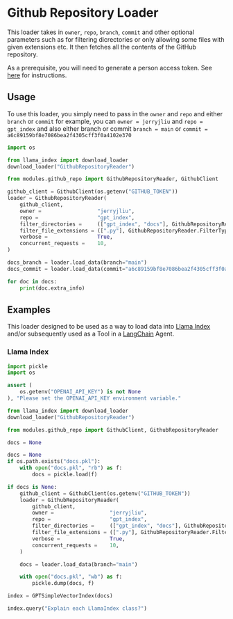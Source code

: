 # Github Repository Loader

This loader takes in `owner`, `repo`, `branch`, `commit` and other optional parameters such as for filtering dicrectories or only allowing some files with given extensions etc. It then fetches all the contents of the GitHub repository.

As a prerequisite, you will need to generate a person access token. See [here](https://docs.github.com/en/authentication/keeping-your-account-and-data-secure/creating-a-personal-access-token) for instructions.

## Usage

To use this loader, you simply need to pass in the `owner` and `repo` and either `branch` or `commit` for example, you can `owner = jerryjliu` and `repo = gpt_index` and also either branch or commit `branch = main` or `commit = a6c89159bf8e7086bea2f4305cff3f0a4102e370`

```python
import os

from llama_index import download_loader
download_loader("GithubRepositoryReader")

from modules.github_repo import GithubRepositoryReader, GithubClient

github_client = GithubClient(os.getenv("GITHUB_TOKEN"))
loader = GithubRepositoryReader(
    github_client,
    owner =                  "jerryjliu",
    repo =                   "gpt_index",
    filter_directories =     (["gpt_index", "docs"], GithubRepositoryReader.FilterType.INCLUDE),
    filter_file_extensions = ([".py"], GithubRepositoryReader.FilterType.INCLUDE),
    verbose =                True,
    concurrent_requests =    10,
)

docs_branch = loader.load_data(branch="main")
docs_commit = loader.load_data(commit="a6c89159bf8e7086bea2f4305cff3f0a4102e370")

for doc in docs:
    print(doc.extra_info)
```

## Examples

This loader designed to be used as a way to load data into [Llama Index](https://github.com/jerryjliu/gpt_index/tree/main/gpt_index) and/or subsequently used as a Tool in a [LangChain](https://github.com/hwchase17/langchain) Agent.

### Llama Index

```python
import pickle
import os

assert (
    os.getenv("OPENAI_API_KEY") is not None
), "Please set the OPENAI_API_KEY environment variable."

from llama_index import download_loader
download_loader("GithubRepositoryReader")

from modules.github_repo import GithubClient, GithubRepositoryReader

docs = None

docs = None
if os.path.exists("docs.pkl"):
    with open("docs.pkl", "rb") as f:
        docs = pickle.load(f)

if docs is None:
    github_client = GithubClient(os.getenv("GITHUB_TOKEN"))
    loader = GithubRepositoryReader(
        github_client,
        owner =                  "jerryjliu",
        repo =                   "gpt_index",
        filter_directories =     (["gpt_index", "docs"], GithubRepositoryReader.FilterType.INCLUDE),
        filter_file_extensions = ([".py"], GithubRepositoryReader.FilterType.INCLUDE),
        verbose =                True,
        concurrent_requests =    10,
    )

    docs = loader.load_data(branch="main")

    with open("docs.pkl", "wb") as f:
        pickle.dump(docs, f)

index = GPTSimpleVectorIndex(docs)

index.query("Explain each LlamaIndex class?")
```
